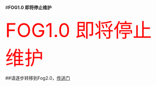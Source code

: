
#**FOG1.0 即将停止维护**

<div style="color:red; font-size:60px;">FOG1.0 即将停止维护</div>

##请逐步转移到Fog2.0，[传送门](https://github.com/mxchipSDK/Fog2.0)
